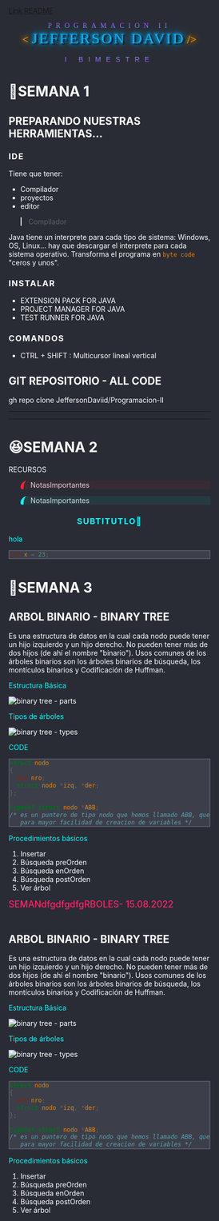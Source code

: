 [Link README](https://jeffersondaviid.github.io/Programacion-II/)
<head>
    <link rel="icon" type="image/x-icon" href="https://cdn-icons-png.flaticon.com/512/226/226777.png">
</head>

<style>
@import url('https://fonts.cdnfonts.com/css/breakaway');
@import url('https://fonts.cdnfonts.com/css/citizen-dick');
@import url('https://fonts.cdnfonts.com/css/fearless-vampire-killer');

@import url('https://fonts.cdnfonts.com/css/godofwar');
@import url('https://fonts.cdnfonts.com/css/newton-howard-font');
@import url('https://fonts.cdnfonts.com/css/a-akhir-tahun');

* {
   box-sizing: border-box;
}
html,
body {
   background-color: #292c35 !important;
   color: #fff !important;
}
.title {
   font-family: GodOfWar;
   background: linear-gradient(#df1ffe, #42befc) !important;
   -webkit-background-clip: text !important;
   letter-spacing: 8px;
   color: transparent !important;
   margin-bottom: 0;

   /* font-size: 72px;
  background: -webkit-linear-gradient(#eee, #333);
  -webkit-text-fill-color: transparent; */
}

.tag {
   font-size: 23px;
   color: #ffa200;
   font-family: Lucida Handwriting;
   text-shadow: 3px 0 3px #000, 0 0 5px #ffa200, 0 0 10px #ffa200,
      0 0 20px #ffa200;
}

.autor {
   color: #00b4ff;
   font-size: 30px;
   font-family: Newton Howard Font;
   letter-spacing: 3px;
   text-shadow: 3px 2px 3px #000, 0 0 5px #00b4ff, 0 0 10px #00b4ff,
      0 0 20px #00b4ff;
}

.bimestre {
   background: linear-gradient(#42befc, #df1ffe) !important;
   font-family: GodOfWar, sans-serif;
   letter-spacing: 10px;
   -webkit-background-clip: text !important;
   color: transparent !important;
   margin-top: 0;
}

.container {
   position: relative;
}

.indicador {
   position: sticky;
   top: 0;
   right: 0;
   color: #f26;
   background-color: #292c35;
   font-size: 18px;
   font-weight: 500;
   z-index: 1;
}

.warning {
   border-left: 0.4rem solid !important;
   border-color: #f23 !important;
   border-top-left-radius: 25px;
   border-bottom-left-radius: 7px;
   background-color: #f231 !important;
   color: #fffc !important;
}

.sky {
   border-left: 0.4rem solid !important;
   border-color: #0ff !important;
   border-top-left-radius: 25px;
   border-bottom-left-radius: 7px;
   background-color: #0ff1 !important;
   color: #fffc !important;
}
.center {
   text-align: center;
}

.subtitulo {
   color: #0ff !important;
}

/* COLORES */

.morado {
   color: #f8f !important;
}

h3 {
   letter-spacing: 1.5px;
}

.menu-horizontal > li:hover {
   z-index: 100000;
}
.menu-vertical {
   position: absolute;
   display: none;
   list-style: none;
   width: 100%;
   background-color: #0ff1;
}

.menu-horizontal li:hover .menu-vertical {
   display: block;
   z-index: 100000;
}

pre {
   background-color: #3c3f49 !important;
   border: 2px solid #515663 !important;
   color: #fffd !important;
}

code {
   /* background-color: #f231 !important; */
   color: #ff9204dd !important;
}

em,
i {
   color: #00b4ff !important;
}

b,
strong {
   background-color: #ffa20088 !important;
}
</style>

<center>
<span class="title"> PROGRAMACION II </span><br>
<span class="tag"> < </span>
<span class="autor">JEFFERSON DAVID</span>
<span class="tag"> /> </span><br><br>
<span class="bimestre"> I BIMESTRE </span></center>


# 🤣SEMANA 1
## PREPARANDO NUESTRAS HERRAMIENTAS...
### IDE
Tiene que tener:
- Compilador
- proyectos
- editor

> Compilador

Java tiene un interprete para cada tipo de sistema: Windows, OS, Linux... hay que descargar el interprete para cada sistema operativo. Transforma el programa en `byte code` "ceros y unos".


### INSTALAR

- EXTENSION PACK FOR JAVA
- PROJECT MANAGER FOR JAVA
- TEST RUNNER FOR JAVA

### COMANDOS
 - CTRL + SHIFT : Multicursor lineal vertical


## GIT REPOSITORIO - ALL CODE

gh repo clone JeffersonDaviid/Programacion-II


---
---


# 😆SEMANA 2


RECURSOS
<blockquote class="warning">NotasImportantes</blockquote>
<blockquote class="sky">NotasImportantes</blockquote>
<h3 class="center subtitulo"> SUBTITUTLO🧠 </h3>
<span class="subtitulo">hola</span>

```cpp 
int x = 23;
```
# 🙂SEMANA 3




## ARBOL BINARIO - BINARY TREE

 Es una estructura de datos en la cual cada nodo puede tener un hijo izquierdo y un hijo derecho. No pueden tener más de dos hijos (de ahí el nombre "binario"). Usos comunes de los árboles binarios son los árboles binarios de búsqueda, los montículos binarios y Codificación de Huffman.

<span class="subtitulo">Estructura Básica</span>

 ![binary tree - parts](../CLASE_CPP/resource/img/arbol-binario_partes.jfif)

<span class="subtitulo">Tipos de árboles</span>

 ![binary tree - types](../CLASE_CPP/resource/img/arbol-binario_tipos.png)


<span class="subtitulo">CODE</span>

```cpp 
struct nodo
{
  int nro;
  struct nodo *izq, *der;
};

typedef struct nodo *ABB;
/* es un puntero de tipo nodo que hemos llamado ABB, que ulitizaremos
   para mayor facilidad de creacion de variables */
```

<span class="subtitulo">Procedimientos básicos</span>

1. Insertar     
2. Búsqueda preOrden            
3. Búsqueda enOrden     
4. Búsqueda postOrden       
5. Ver árbol            



  

<div class="container">
<div class="indicador"> SEMANdfgdfgdfgRBOLES- 15.08.2022 </div><br>

## ARBOL BINARIO - BINARY TREE

 Es una estructura de datos en la cual cada nodo puede tener un hijo izquierdo y un hijo derecho. No pueden tener más de dos hijos (de ahí el nombre "binario"). Usos comunes de los árboles binarios son los árboles binarios de búsqueda, los montículos binarios y Codificación de Huffman.

<span class="subtitulo">Estructura Básica</span>

 ![binary tree - parts](../CLASE_CPP/resource/img/arbol-binario_partes.jfif)

<span class="subtitulo">Tipos de árboles</span>

 ![binary tree - types](../CLASE_CPP/resource/img/arbol-binario_tipos.png)


<span class="subtitulo">CODE</span>

```cpp 
struct nodo
{
  int nro;
  struct nodo *izq, *der;
};

typedef struct nodo *ABB;
/* es un puntero de tipo nodo que hemos llamado ABB, que ulitizaremos
   para mayor facilidad de creacion de variables */
```

<span class="subtitulo">Procedimientos básicos</span>

1. Insertar     
2. Búsqueda preOrden            
3. Búsqueda enOrden     
4. Búsqueda postOrden       
5. Ver árbol            



  